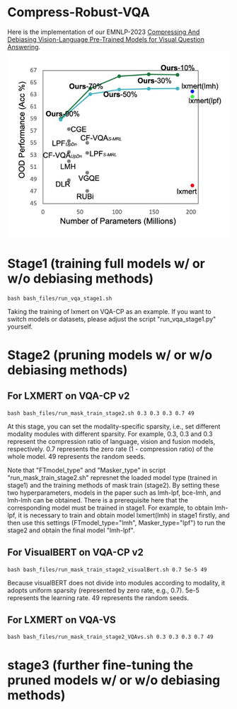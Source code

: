 # Compress-Robust-VQA
Here is the implementation of our EMNLP-2023 [Compressing And Debiasing Vision-Language Pre-Trained Models for Visual Question Answering](https://arxiv.org/abs/2210.14558). 
![image](https://github.com/PhoebusSi/Compress-Robust-VQA/blob/main/compRobustVQA.jpg)

# Stage1 (training full models w/ or w/o debiasing methods) 
```
bash bash_files/run_vqa_stage1.sh
```
Taking the training of lxmert on VQA-CP as an example. If you want to switch models or datasets, please adjust the script "run_vqa_stage1.py" yourself.

# Stage2 (pruning models w/ or w/o debiasing methods)

## For LXMERT on VQA-CP v2
```
bash bash_files/run_mask_train_stage2.sh 0.3 0.3 0.3 0.7 49
```
At this stage, you can set the modality-specific sparsity, i.e., set different modality modules with different sparsity. For example, 0.3, 0.3 and 0.3 represent the compression ratio of language, vision and fusion models, respectively. 0.7 represents the zero rate (1 - compression ratio) of the whole model. 49 represents the random seeds.


Note that "FTmodel_type" and "Masker_type" in script "run_mask_train_stage2.sh" represnet the loaded model type (trained in stage1) and the training methods of mask train (stage2). By setting these two hyperparameters, models in the paper such as lmh-lpf, bce-lmh, and lmh-lmh can be obtained. There is a prerequisite here that the corresponding model must be trained in stage1. For example, to obtain lmh-lpf, it is necessary to train and obtain model lxmert(lmh) in stage1 firstly, and then use this settings (FTmodel_type="lmh", Masker_type="lpf") to run the stage2 and obtain the final model "lmh-lpf".

## For VisualBERT on VQA-CP v2
```
bash bash_files/run_mask_train_stage2_visualBert.sh 0.7 5e-5 49
```
Because visualBERT does not divide into modules according to modality, it adopts uniform sparsity (represented by zero rate, e.g., 0.7). 5e-5 represents the learning rate. 49 represents the random seeds.

## For LXMERT on VQA-VS
```
bash bash_files/run_mask_train_stage2_VQAvs.sh 0.3 0.3 0.3 0.7 49
```



# stage3 (further fine-tuning the pruned models w/ or w/o debiasing methods)
```
```


